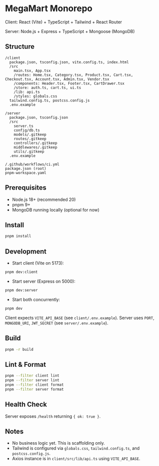 # MegaMart Monorepo

Client: React (Vite) + TypeScript + Tailwind + React Router

Server: Node.js + Express + TypeScript + Mongoose (MongoDB)

## Structure

```
/client
  package.json, tsconfig.json, vite.config.ts, index.html
  /src
    main.tsx, App.tsx
    /routes: Home.tsx, Category.tsx, Product.tsx, Cart.tsx, Checkout.tsx, Account.tsx, Admin.tsx, Vendor.tsx
    /components: Header.tsx, Footer.tsx, CartDrawer.tsx
    /store: auth.ts, cart.ts, ui.ts
    /lib: api.ts
    /styles: globals.css
  tailwind.config.ts, postcss.config.js
  .env.example

/server
  package.json, tsconfig.json
  /src
    server.ts
    config/db.ts
    models/.gitkeep
    routes/.gitkeep
    controllers/.gitkeep
    middlewares/.gitkeep
    utils/.gitkeep
  .env.example

/.github/workflows/ci.yml
package.json (root)
pnpm-workspace.yaml
```

## Prerequisites
- Node.js 18+ (recommended 20)
- pnpm 9+
- MongoDB running locally (optional for now)

## Install

```bash
pnpm install
```

## Development

- Start client (Vite on 5173):

```bash
pnpm dev:client
```

- Start server (Express on 5000):

```bash
pnpm dev:server
```

- Start both concurrently:

```bash
pnpm dev
```

Client expects `VITE_API_BASE` (see `client/.env.example`). Server uses `PORT`, `MONGODB_URI`, `JWT_SECRET` (see `server/.env.example`).

## Build

```bash
pnpm -r build
```

## Lint & Format

```bash
pnpm --filter client lint
pnpm --filter server lint
pnpm --filter client format
pnpm --filter server format
```

## Health Check

Server exposes `/health` returning `{ ok: true }`.

## Notes

- No business logic yet. This is scaffolding only.
- Tailwind is configured via `globals.css`, `tailwind.config.ts`, and `postcss.config.js`.
- Axios instance is in `client/src/lib/api.ts` using `VITE_API_BASE`.
